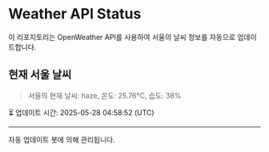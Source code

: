 
# Weather API Status

이 리포지토리는 OpenWeather API를 사용하여 서울의 날씨 정보를 자동으로 업데이트합니다.

## 현재 서울 날씨
> 서울의 현재 날씨: haze, 온도: 25.76°C, 습도: 38%

⏳ 업데이트 시간: 2025-05-28 04:58:52 (UTC)

---
자동 업데이트 봇에 의해 관리됩니다.
